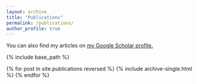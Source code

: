 ```yaml
---
layout: archive
title: "Publications"
permalink: /publications/
author_profile: true
---
```


<!-- Publications -->
<!-- ====== -->

<!-- {% if author.googlescholar %} -->
  You can also find my articles on <u><a href="{{author.googlescholar}}">my Google Scholar profile</a>.</u>
<!-- {% endif %} -->

{% include base_path %}

{% for post in site.publications reversed %}
  {% include archive-single.html %}
{% endfor %}
